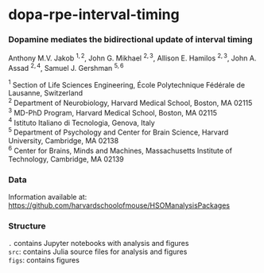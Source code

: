 # dopa-rpe-interval-timing

### Dopamine mediates the bidirectional update of interval timing

Anthony M.V. Jakob $^{1,2}$, John G. Mikhael $^{2,3}$, Allison E. Hamilos $^{2,3}$, John A. Assad $^{2,4}$, Samuel J. Gershman $^{5,6}$

$^1$ Section of Life Sciences Engineering, École Polytechnique Fédérale de Lausanne, Switzerland  
$^2$ Department of Neurobiology, Harvard Medical School, Boston, MA 02115  
$^3$ MD-PhD Program, Harvard Medical School, Boston, MA 02115  
$^4$ Istituto Italiano di Tecnologia, Genova, Italy  
$^5$ Department of Psychology and Center for Brain Science, Harvard University, Cambridge, MA 02138  
$^6$ Center for Brains, Minds and Machines, Massachusetts Institute of Technology, Cambridge, MA 02139

### Data

Information available at: https://github.com/harvardschoolofmouse/HSOManalysisPackages

### Structure

`.` contains Jupyter notebooks with analysis and figures  
`src`: contains Julia source files for analysis and figures  
`figs`: contains figures
